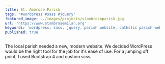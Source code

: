 ```yaml
---
title: St. Ambrose Parish
tags: '#wordpress #sass #jquery'
featured_image: ../images/projects/stambroseparish.jpg
url: 'https://www.stambrosemilan.org'
keywords: 'wordpress, sass, jquery, parish website, catholic parish website'
published: true
---
```

The local parish needed a new, modern website. We decided WordPress would be the right tool for the job for it's ease of use. For a jumping off point, I used Bootstrap 4 and custom scss.
